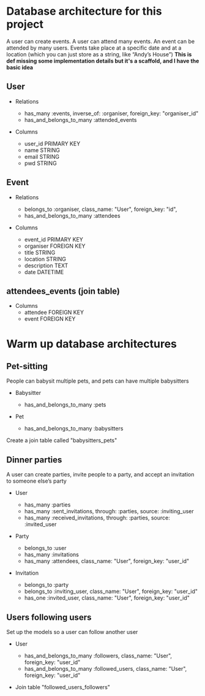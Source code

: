 # Database architecture for this project
A user can create events. A user can attend many events. An event can be attended by many users. Events take place at a specific date and at a location (which you can just store as a string, like “Andy’s House”)
**This is def missing some implementation details but it's a scaffold, and I have the basic idea**

## User

- Relations
    - has_many :events, inverse_of: :organiser,
                        foreign_key: "organiser_id"
    - has_and_belongs_to_many :attended_events

- Columns
    - user_id PRIMARY KEY
    - name STRING
    - email STRING
    - pwd STRING

## Event

- Relations
    - belongs_to :organiser, class_name: "User",
                             foreign_key: "id",
    - has_and_belongs_to_many :attendees

- Columns
    - event_id PRIMARY KEY
    - organiser FOREIGN KEY
    - title STRING
    - location STRING
    - description TEXT
    - date DATETIME

## attendees_events (join table)

- Columns
    - attendee FOREIGN KEY
    - event FOREIGN KEY

# Warm up database architectures

## Pet-sitting
People can babysit multiple pets, and pets can have multiple babysitters

- Babysitter
    - has_and_belongs_to_many :pets

- Pet
    - has_and_belongs_to_many :babysitters

Create a join table called "babysitters_pets"

## Dinner parties
A user can create parties, invite people to a party, and accept an invitation to someone else’s party

- User
    - has_many :parties
    - has_many :sent_invitations, through: :parties,
                             source: :inviting_user
    - has_many :received_invitations, through: :parties,
                                      source: :invited_user

- Party
    - belongs_to :user
    - has_many :invitations
    - has_many :attendees, class_name: "User",
                           foreign_key: "user_id"

- Invitation
    - belongs_to :party
    - belongs_to :inviting_user, class_name: "User",
                                 foreign_key: "user_id"
    - has_one :invited_user, class_name: "User",
                                 foreign_key: "user_id"

## Users following users
Set up the models so a user can follow another user

- User
    - has_and_belongs_to_many :followers, class_name: "User",
                                          foreign_key: "user_id"
    - has_and_belongs_to_many :followed_users, class_name: "User",
                                         foreign_key: "user_id"

- Join table "followed_users_followers"
